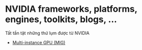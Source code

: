 # NVIDIA frameworks, platforms, engines, toolkits, blogs, ...
Tất tần tật những thứ lụm được từ NVIDIA

- [Multi-instance GPU (MIG)](docs/multi_instance_gpu.md)